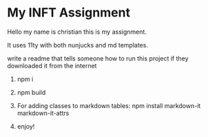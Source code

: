 
# My INFT Assignment

Hello my name is christian this is my assignment.

It uses 11ty with both nunjucks and md templates.

write a readme that tells someone how to run this project if they downloaded it from the internet

1. npm i
2. npm build
3. For adding classes to markdown tables: npm install markdown-it markdown-it-attrs 

4. enjoy!
